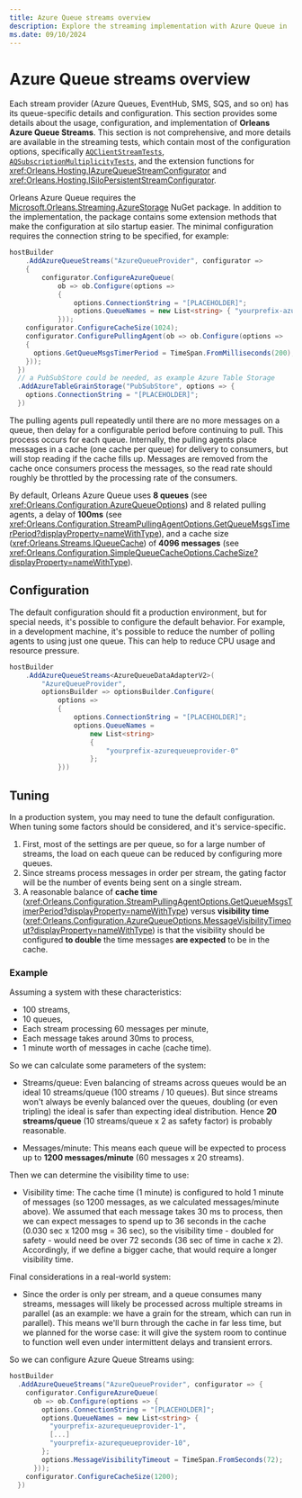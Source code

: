 ```yaml
---
title: Azure Queue streams overview
description: Explore the streaming implementation with Azure Queue in .NET Orleans.
ms.date: 09/10/2024
---
```


# Azure Queue streams overview

Each stream provider (Azure Queues, EventHub, SMS, SQS, and so on) has its queue-specific details and configuration. This section provides some details about the usage, configuration, and implementation of **Orleans Azure Queue Streams**. This section is not comprehensive, and more details are available in the streaming tests, which contain most of the configuration options, specifically [`AQClientStreamTests`](https://github.com/dotnet/orleans/tree/main/test/Extensions/TesterAzureUtils/Streaming/AQClientStreamTests.cs), [`AQSubscriptionMultiplicityTests`](https://github.com/dotnet/orleans/tree/main/test/Extensions/TesterAzureUtils/Streaming/AQSubscriptionMultiplicityTests.cs), and the extension functions for <xref:Orleans.Hosting.IAzureQueueStreamConfigurator> and <xref:Orleans.Hosting.ISiloPersistentStreamConfigurator>.

Orleans Azure Queue requires the [Microsoft.Orleans.Streaming.AzureStorage](https://www.nuget.org/packages/Microsoft.Orleans.Streaming.AzureStorage) NuGet package. In addition to the implementation, the package contains some extension methods that make the configuration at silo startup easier. The minimal configuration requires the connection string to be specified, for example:

```csharp
hostBuilder
    .AddAzureQueueStreams("AzureQueueProvider", configurator =>
    {
        configurator.ConfigureAzureQueue(
            ob => ob.Configure(options =>
            {
                options.ConnectionString = "[PLACEHOLDER]";
                options.QueueNames = new List<string> { "yourprefix-azurequeueprovider-0" };
            }));
    configurator.ConfigureCacheSize(1024);
    configurator.ConfigurePullingAgent(ob => ob.Configure(options =>
    {
      options.GetQueueMsgsTimerPeriod = TimeSpan.FromMilliseconds(200);
    }));
  })
  // a PubSubStore could be needed, as example Azure Table Storage
  .AddAzureTableGrainStorage("PubSubStore", options => {
    options.ConnectionString = "[PLACEHOLDER]";
  })
```

The pulling agents pull repeatedly until there are no more messages on a queue, then delay for a configurable period before continuing to pull. This process occurs for each queue. Internally, the pulling agents place messages in a cache (one cache per queue) for delivery to consumers, but will stop reading if the cache fills up. Messages are removed from the cache once consumers process the messages, so the read rate should roughly be throttled by the processing rate of the consumers.

By default, Orleans Azure Queue uses **8 queues** (see <xref:Orleans.Configuration.AzureQueueOptions>) and 8 related pulling agents, a delay of **100ms** (see <xref:Orleans.Configuration.StreamPullingAgentOptions.GetQueueMsgsTimerPeriod?displayProperty=nameWithType>), and a cache size (<xref:Orleans.Streams.IQueueCache>) of **4096 messages** (see <xref:Orleans.Configuration.SimpleQueueCacheOptions.CacheSize?displayProperty=nameWithType>).

## Configuration

The default configuration should fit a production environment, but for special needs, it's possible to configure the default behavior. For example, in a development machine, it's possible to reduce the number of polling agents to using just one queue. This can help to reduce CPU usage and resource pressure.

```csharp
hostBuilder
    .AddAzureQueueStreams<AzureQueueDataAdapterV2>(
        "AzureQueueProvider",
        optionsBuilder => optionsBuilder.Configure(
            options =>
            {
                options.ConnectionString = "[PLACEHOLDER]";
                options.QueueNames =
                    new List<string>
                    {
                        "yourprefix-azurequeueprovider-0"
                    };
            }))
```

## Tuning

In a production system, you may need to tune the default configuration. When tuning some factors should be considered, and it's service-specific.

1. First, most of the settings are per queue, so for a large number of streams, the load on each queue can be reduced by configuring more queues.
1. Since streams process messages in order per stream, the gating factor will be the number of events being sent on a single stream.
1. A reasonable balance of **cache time** (<xref:Orleans.Configuration.StreamPullingAgentOptions.GetQueueMsgsTimerPeriod?displayProperty=nameWithType>) versus **visibility time** (<xref:Orleans.Configuration.AzureQueueOptions.MessageVisibilityTimeout?displayProperty=nameWithType>) is that the visibility should be configured **to double** the time messages **are expected** to be in the cache.

### Example

Assuming a system with these characteristics:

* 100 streams,
* 10 queues,
* Each stream processing 60 messages per minute,
* Each message takes around 30ms to process,
* 1 minute worth of messages in cache (cache time).

So we can calculate some parameters of the system:

* Streams/queue: Even balancing of streams across queues would be an ideal 10 streams/queue (100 streams / 10 queues).
But since streams won't always be evenly balanced over the queues, doubling (or even tripling) the ideal is safer than expecting ideal distribution.
Hence **20 streams/queue** (10 streams/queue x 2 as safety factor) is probably reasonable.

* Messages/minute: This means each queue will be expected to process up to **1200 messages/minute** (60 messages x 20 streams).

Then we can determine the visibility time to use:

* Visibility time: The cache time (1 minute) is configured to hold 1 minute of messages (so 1200 messages, as we calculated messages/minute above).
We assumed that each message takes 30 ms to process, then we can expect messages to spend up to 36 seconds in the cache (0.030 sec x 1200 msg = 36 sec), so the visibility time - doubled for safety - would need be over 72 seconds (36 sec of time in cache x 2).
Accordingly, if we define a bigger cache, that would require a longer visibility time.

Final considerations in a real-world system:

* Since the order is only per stream, and a queue consumes many streams, messages will likely be processed across multiple streams in parallel (as an example: we have a grain for the stream, which can run in parallel). This means we'll burn through the cache in far less time, but we planned for the worse case: it will give the system room to continue to function well even under intermittent delays and transient errors.

So we can configure Azure Queue Streams using:

```csharp
hostBuilder
  .AddAzureQueueStreams("AzureQueueProvider", configurator => {
    configurator.ConfigureAzureQueue(
      ob => ob.Configure(options => {
        options.ConnectionString = "[PLACEHOLDER]";
        options.QueueNames = new List<string> {
          "yourprefix-azurequeueprovider-1",
          [...]
          "yourprefix-azurequeueprovider-10",
        };
        options.MessageVisibilityTimeout = TimeSpan.FromSeconds(72);
      }));
    configurator.ConfigureCacheSize(1200);
  })
```
